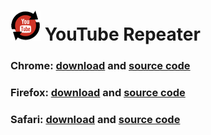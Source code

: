# ![YouTube Repeater](https://github.com/dcrousso/YouTube-Repeater/raw/master/Icons/icon-48.png) YouTube Repeater 

### Chrome: [download](//chrome.google.com/webstore/detail/youtube-repeater/ihlfngkojddkjkdlmgkbdpkfkafclhnj) and [source code](//github.com/dcrousso/YouTube-Repeater/tree/master/chrome)

### Firefox: [download](//addons.mozilla.org/en-US/firefox/addon/youtube-repeater/) and [source code](//github.com/dcrousso/YouTube-Repeater/tree/master/firefox)

### Safari: [download](//devinrousso.com/projects/YouTube-Repeater/YouTube-Repeater.safariextz) and [source code](//github.com/dcrousso/YouTube-Repeater/tree/master/Safari)